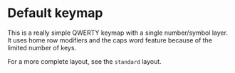 # Default keymap

This is a really simple QWERTY keymap with a single number/symbol layer.
It uses home row modifiers and the caps word feature because of the limited number of keys.

For a more complete layout, see the `standard` layout.

